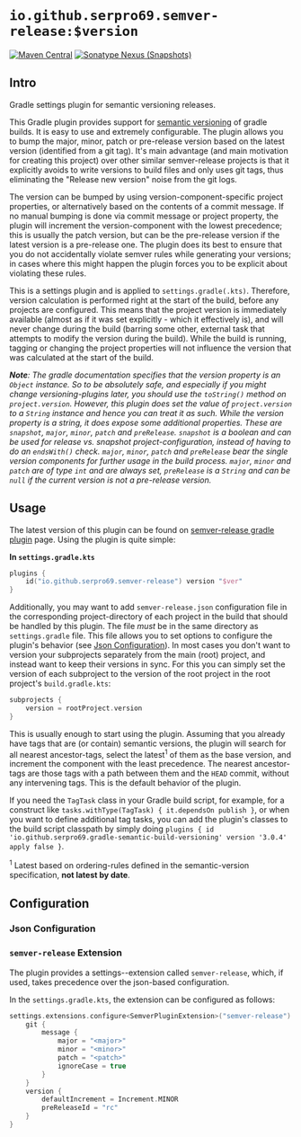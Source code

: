 # `io.github.serpro69.semver-release:$version`

[![Maven Central](https://img.shields.io/maven-central/v/io.github.serpro69/semver.kt-release?style=for-the-badge)](https://search.maven.org/artifact/io.github.serpro69/semver.kt-release)
[![Sonatype Nexus (Snapshots)](https://img.shields.io/nexus/s/io.github.serpro69/semver.kt-release?label=snapshot-version&server=https%3A%2F%2Foss.sonatype.org&style=for-the-badge&color=yellow)](#downloading)

## Intro

Gradle settings plugin for semantic versioning releases.

This Gradle plugin provides support for [semantic versioning](http://semver.org) of gradle builds. It is easy to use and extremely configurable. The plugin allows you to bump the major, minor, patch or pre-release version based on the latest version (identified from a git tag). It's main advantage (and main motivation for creating this project) over other similar semver-release projects is that it explicitly avoids to write versions to build files and only uses git tags, thus eliminating the "Release new version" noise from the git logs. 

The version can be bumped by using version-component-specific project properties, or alternatively based on the contents of a commit message. If no manual bumping is done via commit message or project property, the plugin will increment the version-component with the lowest precedence; this is usually the patch version, but can be the pre-release version if the latest version is a pre-release one. The plugin does its best to ensure that you do not accidentally violate semver rules while generating your versions; in cases where this might happen the plugin forces you to be explicit about violating these rules.

This is a settings plugin and is applied to `settings.gradle(.kts)`. Therefore, version calculation is performed right at the start of the build, before any projects are configured. This means that the project version is immediately available (almost as if it was set explicitly - which it effectively is), and will never change during the build (barring some other, external task that attempts to modify the version during the build). While the build is running, tagging or changing the project properties will not influence the version that was calculated at the start of the build.

_**Note**: The gradle documentation specifies that the version property is an `Object` instance. So to be absolutely safe, and especially if you might change versioning-plugins later, you should use the `toString()` method on `project.version`. However, this plugin does set the value of `project.version` to a `String` instance and hence you can treat it as such. While the version property is a string, it does expose some additional properties. These are `snapshot`, `major`, `minor`, `patch` and `preRelease`. `snapshot` is a boolean and can be used for release vs. snapshot project-configuration, instead of having to do an `endsWith()` check. `major`, `minor`, `patch` and `preRelease` bear the single version components for further usage in the build process. `major`, `minor` and `patch` are of type `int` and are always set, `preRelease` is a `String` and can be `null` if the current version is not a pre-release version._

## Usage

The latest version of this plugin can be found on [semver-release gradle plugin](link) page. Using the plugin is quite simple:

**In `settings.gradle.kts`**

```kotlin
plugins {
    id("io.github.serpro69.semver-release") version "$ver"
}
```

Additionally, you may want to add `semver-release.json` configuration file in the corresponding project-directory of each project in the build that should be handled by this plugin. The file _must_ be in the same directory as `settings.gradle` file. This file allows you to set options to configure the plugin's behavior (see [Json Configuration](#json-configuration)). In most cases you don't want to version your subprojects separately from the main (root) project, and instead want to keep their versions in sync. For this you can simply set the version of each subproject to the version of the root project in the root project's `build.gradle.kts`:

```kotlin
subprojects {
    version = rootProject.version
}
```

This is usually enough to start using the plugin. Assuming that you already have tags that are (or contain) semantic versions, the plugin will search for all nearest ancestor-tags, select the latest<sup>1</sup> of them as the base version, and increment the component with the least precedence. The nearest ancestor-tags are those tags with a path between them and the `HEAD` commit, without any intervening tags. This is the default behavior of the plugin.

If you need the `TagTask` class in your Gradle build script, for example, for a construct like `tasks.withType(TagTask) { it.dependsOn publish }`, or when you want to define additional tag tasks, you can add the plugin's classes to the build script classpath by simply doing `plugins { id 'io.github.serpro69.gradle-semantic-build-versioning' version '3.0.4' apply false }`.

<sup>1</sup> Latest based on ordering-rules defined in the semantic-version specification, **not latest by date**.

## Configuration

### Json Configuration

### `semver-release` Extension

The plugin provides a settings--extension called `semver-release`, which, if used, takes precedence over the json-based configuration.

In the `settings.gradle.kts`, the extension can be configured as follows:

```kotlin
settings.extensions.configure<SemverPluginExtension>("semver-release") {
    git {
        message {
            major = "<major>"
            minor = "<minor>"
            patch = "<patch>"
            ignoreCase = true
        }
    }
    version {
        defaultIncrement = Increment.MINOR
        preReleaseId = "rc"
    }
}
```
